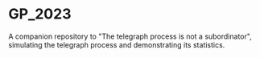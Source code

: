 # GP_2023
A companion repository to "The telegraph process is not a subordinator", simulating the telegraph process and demonstrating its statistics.
